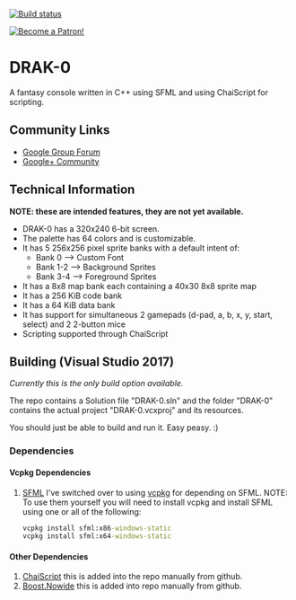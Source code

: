 [![Build status](https://ci.appveyor.com/api/projects/status/v44w7opycn8o56w7?svg=true)](https://ci.appveyor.com/project/drako0812/drak-0)

[![Become a Patron!](https://c5.patreon.com/external/logo/become_a_patron_button@2x.png)](https://www.patreon.com/bePatron?u=4656145)

# DRAK-0
A fantasy console written in C++ using SFML and using ChaiScript for scripting.

## Community Links
- [Google Group Forum](https://groups.google.com/forum/#!forum/drak-0)
- [Google+ Community](https://plus.google.com/communities/104848103715411845349?sqinv=R2NnUTc1UmNibjRQX1NzeHRrOGZxQW1PTXBGTWln)

## Technical Information

**NOTE: these are intended features, they are not yet available.**

- DRAK-0 has a 320x240 6-bit screen.
- The palette has 64 colors and is customizable.
- It has 5 256x256 pixel sprite banks with a default
  intent of:
  - Bank 0 --> Custom Font
  - Bank 1-2 --> Background Sprites
  - Bank 3-4 --> Foreground Sprites
- It has a 8x8 map bank each containing a 40x30 8x8 sprite map
- It has a 256 KiB code bank
- It has a 64 KiB data bank
- It has support for simultaneous 2 gamepads (d-pad, a, b, x, y, start, select)
  and 2 2-button mice
- Scripting supported through ChaiScript

## Building (Visual Studio 2017)
*Currently this is the only build option available.*

The repo contains a Solution file "DRAK-0.sln" and the folder "DRAK-0" contains the actual project "DRAK-0.vcxproj" and its
resources.

You should just be able to build and run it. Easy peasy. :)

### Dependencies

#### Vcpkg Dependencies

1. [SFML](https://github.com/SFML/SFML) I've switched over to using [vcpkg](https://github.com/Microsoft/vcpkg) for depending on SFML.
   NOTE: To use them yourself you will need to install vcpkg and install SFML using one or all of the following:

   ```bat
   vcpkg install sfml:x86-windows-static
   vcpkg install sfml:x64-windows-static
   ```

#### Other Dependencies

1. [ChaiScript](https://github.com/ChaiScript/ChaiScript) this is added into the repo manually from github.
2. [Boost.Nowide](https://github.com/artyom-beilis/nowide) this is added into repo manually from github.
